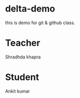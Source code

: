 # delta-demo
this is demo for git &amp; github class.

# Teacher 
Shradhda khapra

# Student 
Ankit kumar